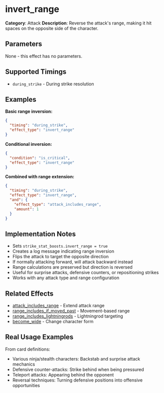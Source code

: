 # invert_range

**Category**: Attack
**Description**: Reverse the attack's range, making it hit spaces on the opposite side of the character.

## Parameters

None - this effect has no parameters.

## Supported Timings

- `during_strike` - During strike resolution

## Examples

**Basic range inversion:**
```json
{
  "timing": "during_strike",
  "effect_type": "invert_range"
}
```

**Conditional inversion:**
```json
{
  "condition": "is_critical",
  "effect_type": "invert_range"
}
```

**Combined with range extension:**
```json
{
  "timing": "during_strike",
  "effect_type": "invert_range",
  "and": {
    "effect_type": "attack_includes_range",
    "amount": 1
  }
}
```

## Implementation Notes

- Sets `strike_stat_boosts.invert_range = true`
- Creates a log message indicating range inversion
- Flips the attack to target the opposite direction
- If normally attacking forward, will attack backward instead
- Range calculations are preserved but direction is reversed
- Useful for surprise attacks, defensive counters, or repositioning strikes
- Works with any attack type and range configuration

## Related Effects

- [attack_includes_range](attack_includes_range.md) - Extend attack range
- [range_includes_if_moved_past](range_includes_if_moved_past.md) - Movement-based range
- [range_includes_lightningrods](range_includes_lightningrods.md) - Lightningrod targeting
- [become_wide](become_wide.md) - Change character form

## Real Usage Examples

From card definitions:
- Various ninja/stealth characters: Backstab and surprise attack mechanics
- Defensive counter-attacks: Strike behind when being pressured
- Teleport attacks: Appearing behind the opponent
- Reversal techniques: Turning defensive positions into offensive opportunities